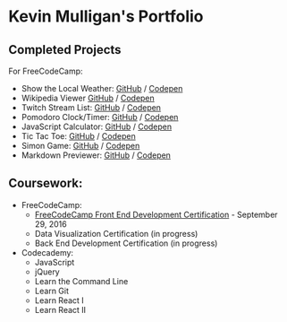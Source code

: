 # Kevin Mulligan's Portfolio

## Completed Projects

For FreeCodeCamp:
  * Show the Local Weather: [GitHub](https://github.com/kmulligan/kmulligan.github.io/tree/master/Show%20the%20Local%20Weather) / [Codepen](http://codepen.io/kmulligan/full/yObaYv/)
  * Wikipedia Viewer [GitHub](https://github.com/kmulligan/kmulligan.github.io/tree/master/Wikipedia%20Viewer) / [Codepen](http://codepen.io/kmulligan/full/QEPwXE/)
  * Twitch Stream List: [GitHub](https://github.com/kmulligan/kmulligan.github.io/tree/master/Twitch%20API%20Stream%20List%20Project) / [Codepen](http://codepen.io/kmulligan/full/mEQWxP/)
  * Pomodoro Clock/Timer: [GitHub](https://github.com/kmulligan/kmulligan.github.io/tree/master/Pomodoro%20Clock) / [Codepen](http://codepen.io/kmulligan/full/LRVZyJ/)
  * JavaScript Calculator: [GitHub](https://github.com/kmulligan/kmulligan.github.io/tree/master/JavaScript%20Calculator) / [Codepen](http://codepen.io/kmulligan/full/RRvzWg/)
  * Tic Tac Toe: [GitHub](https://github.com/kmulligan/kmulligan.github.io/tree/master/Tic%20Tac%20Toe) / [Codepen](http://codepen.io/kmulligan/full/rrwWZJ/)
  * Simon Game: [GitHub](https://github.com/kmulligan/kmulligan.github.io/tree/master/Simon%20Game) / [Codepen](http://codepen.io/kmulligan/full/jrykzJ/)
  * Markdown Previewer: [GitHub](https://github.com/kmulligan/markdown-previewer) / [Codepen](http://codepen.io/kmulligan/full/RpGvWJ/)
  
## Coursework:
  * FreeCodeCamp:
    * [FreeCodeCamp Front End Development Certification](https://www.freecodecamp.com/kmulligan/front-end-certification) - September 29, 2016
    * Data Visualization Certification (in progress)
    * Back End Development Certification (in progress)
  * Codecademy:
    * JavaScript
    * jQuery
    * Learn the Command Line
    * Learn Git
    * Learn React I
    * Learn React II
   
